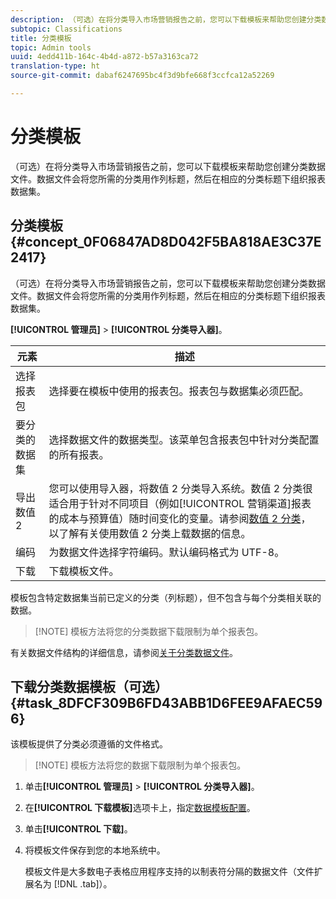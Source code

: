 ```yaml
---
description: （可选）在将分类导入市场营销报告之前，您可以下载模板来帮助您创建分类数据文件。数据文件会将您所需的分类用作列标题，然后在相应的分类标题下组织报表数据集。
subtopic: Classifications
title: 分类模板
topic: Admin tools
uuid: 4edd411b-164c-4b4d-a872-b57a3163ca72
translation-type: ht
source-git-commit: dabaf6247695bc4f3d9bfe668f3ccfca12a52269

---
```



# 分类模板

（可选）在将分类导入市场营销报告之前，您可以下载模板来帮助您创建分类数据文件。数据文件会将您所需的分类用作列标题，然后在相应的分类标题下组织报表数据集。

## 分类模板 {#concept_0F06847AD8D042F5BA818AE3C37E2417}

（可选）在将分类导入市场营销报告之前，您可以下载模板来帮助您创建分类数据文件。数据文件会将您所需的分类用作列标题，然后在相应的分类标题下组织报表数据集。

**[!UICONTROL 管理员]** > **[!UICONTROL 分类导入器]**。

| 元素 | 描述 |
|---|---|
| 选择报表包 | 选择要在模板中使用的报表包。报表包与数据集必须匹配。 |
| 要分类的数据集 | 选择数据文件的数据类型。该菜单包含报表包中针对分类配置的所有报表。 |
| 导出数值 2 | 您可以使用导入器，将数值 2 分类导入系统。数值 2 分类很适合用于针对不同项目（例如[!UICONTROL 营销渠道]报表的成本与预算值）随时间变化的变量。请参阅[数值 2 分类](/help/components/c-classifications2/c-numeric-2/c-numeric-2-classifications.md)，以了解有关使用数值 2 分类上载数据的信息。 |
| 编码 | 为数据文件选择字符编码。默认编码格式为 UTF-8。 |
| 下载 | 下载模板文件。 |

模板包含特定数据集当前已定义的分类（列标题），但不包含与每个分类相关联的数据。

>[!NOTE] 模板方法将您的分类数据下载限制为单个报表包。

有关数据文件结构的详细信息，请参阅[关于分类数据文件](/help/components/c-classifications2/c-classifications-importer/c-saint-data-files.md)。

## 下载分类数据模板（可选）{#task_8DFCF309B6FD43ABB1D6FEE9AFAEC596}

该模板提供了分类必须遵循的文件格式。

>[!NOTE] 模板方法将您的数据下载限制为单个报表包。

1. 单击&#x200B;**[!UICONTROL 管理员]** > **[!UICONTROL 分类导入器]**。
1. 在&#x200B;**[!UICONTROL 下载模板]**&#x200B;选项卡上，指定[数据模板配置](/help/components/c-classifications2/c-classifications-importer/c-download-saint-data.md)。
1. 单击&#x200B;**[!UICONTROL 下载]**。
1. 将模板文件保存到您的本地系统中。

   模板文件是大多数电子表格应用程序支持的以制表符分隔的数据文件（文件扩展名为 [!DNL .tab]）。

